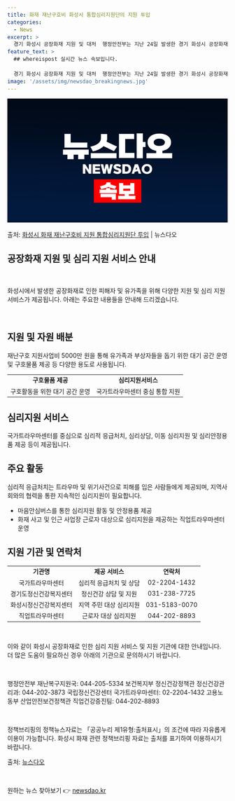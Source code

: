 ```yaml
---
title: 화재 재난구호비 화성시 통합심리지원단의 지원 투입
categories:
  - News
excerpt: >
  경기 화성시 공장화재 지원 및 대처  행정안전부는 지난 24일 발생한 경기 화성시 공장화재 피해에 대한 원활…
feature_text: >
  ## whereispost 실시간 뉴스 속보입니다.

  경기 화성시 공장화재 지원 및 대처  행정안전부는 지난 24일 발생한 경기 화성시 공장화재 피해에 대한 원활…
image: '/assets/img/newsdao_breakingnews.jpg'
---
```


![뉴스다오 속보](/assets/img/newsdao_breakingnews.jpg)

<p>출처: <a href="https://newsdao.kr/4502" rel="dofollow">화성시 화재 재난구호비 지원 통합심리지원단 투입</a> | 뉴스다오</p>

<h2 data-ke-size="size26">공장화재 지원 및 심리 지원 서비스 안내</h2>
<p data-ke-size="size16">&nbsp;</p>
화성시에서 발생한 공장화재로 인한 피해자 및 유가족을 위해 다양한 지원 및 심리 지원 서비스가 제공됩니다. 아래는 주요한 내용들을 안내해 드리겠습니다.
<p data-ke-size="size16">&nbsp;</p>

<h2 data-ke-size="size24">지원 및 자원 배분</h2>
<p data-ke-size="size16">재난구호 지원사업비 5000만 원을 통해 유가족과 부상자들을 돕기 위한 대기 공간 운영 및 구호물품 제공 등 다양한 용도로 사용됩니다.</p>
<table>
  <tr>
    <td style="text-align: center; height: 17px;"><b>구호물품 제공</b></td>
    <td style="text-align: center; height: 17px;"><b>심리지원서비스</b></td>
  </tr>
  <tr>
    <td style="text-align: center; height: 17px;">구호활동을 위한 대기 공간 운영</td>
    <td style="text-align: center; height: 17px;">국가트라우마센터 중심 통합 지원</td>
  </tr>
</table>

<h2 data-ke-size="size24">심리지원 서비스</h2>
<p data-ke-size="size16">국가트라우마센터를 중심으로 심리적 응급처치, 심리상담, 이동 심리지원 및 심리안정용품 제공 등이 제공됩니다.</p>

<h2 data-ke-size="size24">주요 활동</h2>
<p data-ke-size="size16">심리적 응급처치는 트라우마 및 위기사건으로 피해를 입은 사람들에게 제공되며, 지역사회와의 협력을 통한 지속적인 심리지원이 필요합니다.</p>
<ul>
  <li>마음안심버스를 통한 심리지원 활동 및 안정용품 제공</li>
  <li>화재 사고 및 인근 사업장 근로자 대상으로 심리지원을 제공하는 직업트라우마센터 운영</li>
</ul>

<h2 data-ke-size="size24">지원 기관 및 연락처</h2>
<table>
  <tr>
    <td style="text-align: center; height: 17px;"><b>기관명</b></td>
    <td style="text-align: center; height: 17px;"><b>제공 서비스</b></td>
    <td style="text-align: center; height: 17px;"><b>연락처</b></td>
  </tr>
  <tr>
    <td style="text-align: center; height: 17px;">국가트라우마센터</td>
    <td style="text-align: center; height: 17px;">심리적 응급처치 및 상담</td>
    <td style="text-align: center; height: 17px;">02-2204-1432</td>
  </tr>
  <tr>
    <td style="text-align: center; height: 17px;">경기도정신건강복지센터</td>
    <td style="text-align: center; height: 17px;">정신건강 상담 및 지원</td>
    <td style="text-align: center; height: 17px;">031-238-7725</td>
  </tr>
  <tr>
    <td style="text-align: center; height: 17px;">화성시정신건강복지센터</td>
    <td style="text-align: center; height: 17px;">지역 주민 대상 심리지원</td>
    <td style="text-align: center; height: 17px;">031-5183-0070</td>
  </tr>
  <tr>
    <td style="text-align: center; height: 17px;">직업트라우마센터</td>
    <td style="text-align: center; height: 17px;">근로자 대상 심리지원</td>
    <td style="text-align: center; height: 17px;">044-202-8893</td>
  </tr>
</table>

<p data-ke-size="size16">&nbsp;</p>
이와 같이 화성시 공장화재로 인한 심리 지원 서비스 및 지원 기관에 대한 안내입니다. 더 많은 도움이 필요하신 경우 아래의 기관으로 문의하시기 바랍니다.

<p data-ke-size="size16">&nbsp;</p>
행정안전부 재난복구지원국: 044-205-5334
보건복지부 정신건강정책관 정신건강관리과: 044-202-3873
국립정신건강센터 국가트라우마센터: 02-2204-1432
고용노동부 산업안전보건정책관 직업건강증진팀: 044-202-8893
<p data-ke-size="size16">&nbsp;</p>
정책브리핑의 정책뉴스자료는 「공공누리 제1유형:출처표시」의 조건에 따라 자유롭게 이용이 가능합니다. 화성시 화재 관련 정책브리핑 자료는 출처를 표기하여 이용하시기 바랍니다.

출처: <a href="https://newsdao.kr/4502">뉴스다오</a>
<p data-ke-size="size16">&nbsp;</p> 

원하는 뉴스 찾아보기 👉 <a href="https://newsdao.kr" rel="dofollow">newsdao.kr</a>


